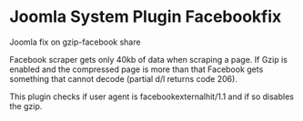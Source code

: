 Joomla System Plugin Facebookfix
===========

Joomla fix on gzip-facebook share

Facebook scraper gets only 40kb of data when scraping a page. If Gzip is enabled and the compressed page is more than that Facebook gets something that cannot decode (partial d/l returns code 206). 

This plugin checks if user agent is facebookexternalhit/1.1 and if so disables the gzip.
